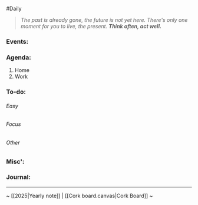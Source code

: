 #Daily
>*The past is already gone, the future is not yet here. There's only one moment for you to live, the present.*
>***Think often, act well.***
### Events:

### Agenda:
1. Home
2. Work
### To-do:
###### Easy
###### Focus
###### Other
### Misc':

### Journal:


---
~ [[2025|Yearly note]] | [[Cork board.canvas|Cork Board]] ~